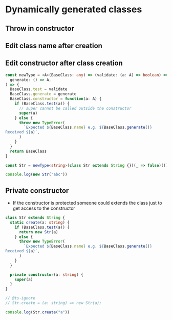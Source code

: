 # Dynamically generated classes

## Throw in constructor

## Edit class name after creation

## Edit constructor after class creation

```typescript
const newType = <A>(BaseClass: any) => (validate: (a: A) => boolean) => (
  generate: () => A,
) => {
  BaseClass.test = validate
  BaseClass.generate = generate
  BaseClass.constructor = function(a: A) {
    if (BaseClass.test(a)) {
      // super cannot be called outside the constructor
      super(a)
    } else {
      throw new TypeError(
        `Expected ${BaseClass.name} e.g. ${BaseClass.generate()}
Received ${a}`,
      )
    }
  }
  return BaseClass
}

const Str = newType<string>(class Str extends String {})(_ => false)(() => "")

console.log(new Str("abc"))
```

## Private constructor

- If the constructor is protected someone could extends the class just to get access to the constructor

```typescript
class Str extends String {
  static create(a: string) {
    if (BaseClass.test(a)) {
      return new Str(a)
    } else {
      throw new TypeError(
        `Expected ${BaseClass.name} e.g. ${BaseClass.generate()}
Received ${a}`,
      )
    }
  }

  private constructor(a: string) {
    super(a)
  }
}

// @ts-ignore
// Str.create = (a: string) => new Str(a);

console.log(Str.create("a"))
```
